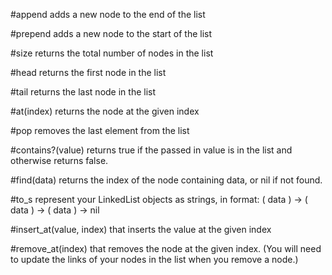 #append adds a new node to the end of the list

#prepend adds a new node to the start of the list

#size returns the total number of nodes in the list

#head returns the first node in the list

#tail returns the last node in the list

#at(index) returns the node at the given index

#pop removes the last element from the list

#contains?(value) returns true if the passed in value is in the list and otherwise returns false.

#find(data) returns the index of the node containing data, or nil if not found.

#to_s represent your LinkedList objects as strings, in format: ( data ) -> ( data ) -> ( data ) -> nil

#insert_at(value, index) that inserts the value at the given index

#remove_at(index) that removes the node at the given index. (You will need to update the links of your nodes in the list when you remove a node.)